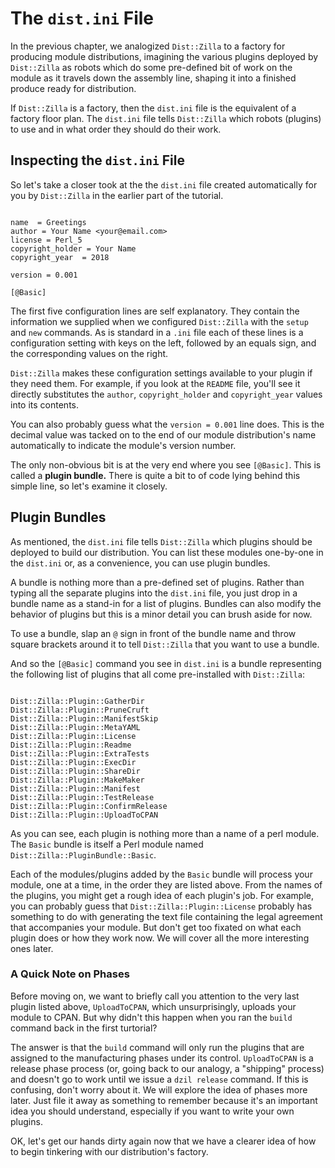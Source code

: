 # The `dist.ini` File

In the previous chapter, we analogized `Dist::Zilla` to a factory for producing
module distributions, imagining the various plugins deployed by `Dist::Zilla` as
robots which do some pre-defined bit of work on the module as it travels down
the assembly line, shaping it into a finished produce ready for distribution.

If `Dist::Zilla` is a factory, then the `dist.ini` file is the equivalent of a
factory floor plan. The `dist.ini` file tells `Dist::Zilla` which robots
(plugins) to use and in what order they should do their work.

## Inspecting the `dist.ini` File

So let's take a closer took at the the `dist.ini` file created automatically for
you by `Dist::Zilla` in the earlier part of the tutorial.

```

name  = Greetings
author = Your Name <your@email.com>
license = Perl_5
copyright_holder = Your Name
copyright_year  = 2018

version = 0.001

[@Basic]

```

The first five configuration lines are self explanatory. They contain the
information we supplied when we configured `Dist::Zilla` with the `setup` and
`new` commands. As is standard in a `.ini` file each of these lines is a
configuration setting with keys on the left, followed by an equals sign, and the
corresponding values on the right.

`Dist::Zilla` makes these configuration settings available to your plugin if
they need them. For example, if you look at the `README` file, you'll see it
directly substitutes the `author`, `copyright_holder` and `copyright_year`
values into its contents.

You can also probably guess what the `version = 0.001` line does. This is the
decimal value was tacked on to the end of our module distribution's name
automatically to indicate the module's version number.

The only non-obvious bit is at the very end where you see `[@Basic]`. This is
called a **plugin bundle.** There is quite a bit to of code lying behind this
simple line, so let's examine it closely.

## Plugin Bundles

As mentioned, the `dist.ini` file tells `Dist::Zilla` which plugins should be
deployed to build our distribution. You can list these modules one-by-one in the
`dist.ini` or, as a convenience, you can use plugin bundles.

A bundle is nothing more than a pre-defined set of plugins. Rather than typing
all the separate plugins into the `dist.ini` file, you just drop in a bundle
name as a stand-in for a list of plugins. Bundles can also modify the behavior
of plugins but this is a minor detail you can brush aside for now.

To use a bundle, slap an `@` sign in front of the bundle name and throw square
brackets around it to tell `Dist::Zilla` that you want to use a bundle.

And so the `[@Basic]` command you see in `dist.ini` is a bundle representing the
following list of plugins that all come pre-installed with `Dist::Zilla`:

```

Dist::Zilla::Plugin::GatherDir
Dist::Zilla::Plugin::PruneCruft
Dist::Zilla::Plugin::ManifestSkip
Dist::Zilla::Plugin::MetaYAML
Dist::Zilla::Plugin::License
Dist::Zilla::Plugin::Readme
Dist::Zilla::Plugin::ExtraTests
Dist::Zilla::Plugin::ExecDir
Dist::Zilla::Plugin::ShareDir
Dist::Zilla::Plugin::MakeMaker
Dist::Zilla::Plugin::Manifest
Dist::Zilla::Plugin::TestRelease
Dist::Zilla::Plugin::ConfirmRelease
Dist::Zilla::Plugin::UploadToCPAN

```

As you can see, each plugin is nothing more than a name of a perl module. The
`Basic` bundle is itself a Perl module named `Dist::Zilla::PluginBundle::Basic`.

Each of the modules/plugins added by the `Basic` bundle will process your
module, one at a time, in the order they are listed above. From the names of the
plugins, you might get a rough idea of each plugin's job. For example, you can
probably guess that `Dist::Zilla::Plugin::License` probably has something to do
with generating the text file containing the legal agreement that accompanies
your module. But don't get too fixated on what each plugin does or how they work
now. We will cover all the more interesting ones later.

### A Quick Note on Phases

Before moving on, we want to briefly call you attention to the very last plugin
listed above, `UploadToCPAN`, which unsurprisingly, uploads your module to CPAN.
But why didn't this happen when you ran the `build` command back in the first
turtorial?

The answer is that the `build` command will only run the plugins that are
assigned to the manufacturing phases under its control. `UploadToCPAN` is a
release phase process (or, going back to our analogy, a "shipping" process) and
doesn't go to work until we issue a `dzil release` command. If this is
confusing, don't worry about it. We will explore the idea of phases more later.
Just file it away as something to remember because it's an important idea you
should understand, especially if you want to write your own plugins.

OK, let's get our hands dirty again now that we have a clearer idea of how to
begin tinkering with our distribution's factory.
